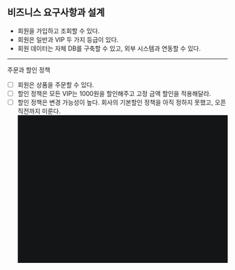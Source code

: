 비즈니스 요구사항과 설계
- 
- 회원을 가입하고 조회할 수 있다.
- 회원은 일반과 VIP 두 가지 등급이 있다.
- 회원 데이터는 자체 DB를 구축할 수 있고, 외부 시스템과 연동할 수 있다.


--------------------------------------------------------
주문과 할인 정책 
- [ ] 회원은 상품을 주문할 수 있다.
- [ ] 할인 정책은 모든 VIP는 1000원을 할인해주고 고정 금액 할인을 적용해달라.
- [ ] 할인 정책은 변경 가능성이 높다. 회사의 기본할인 정책을 아직 정하지 못했고, 오픈 직전까지 미룬다.
![1.png](1.png)
